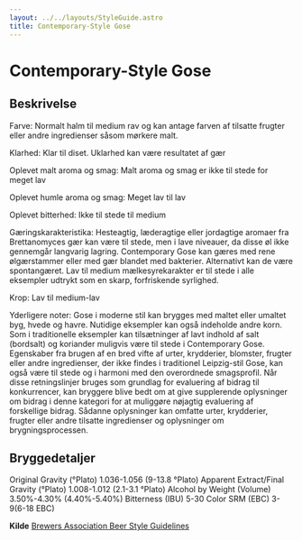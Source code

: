 ```yaml
---
layout: ../../layouts/StyleGuide.astro
title: Contemporary-Style Gose
---
```

# Contemporary-Style Gose

## Beskrivelse
Farve: Normalt halm til medium rav og kan antage farven af ​​tilsatte frugter eller andre ingredienser såsom mørkere malt.

Klarhed: Klar til diset. Uklarhed kan være resultatet af gær

Oplevet malt aroma og smag: Malt aroma og smag er ikke til stede for meget lav

Oplevet humle aroma og smag: Meget lav til lav

Oplevet bitterhed: Ikke til stede til medium

Gæringskarakteristika: Hesteagtig, læderagtige eller jordagtige aromaer fra Brettanomyces gær kan være til stede, men i lave niveauer, da disse øl ikke gennemgår langvarig lagring. Contemporary Gose kan gæres med rene ølgærstammer eller med gær blandet med bakterier. Alternativt kan de være spontangæret. Lav til medium mælkesyrekarakter er til stede i alle eksempler udtrykt som en skarp, forfriskende syrlighed.

Krop: Lav til medium-lav

Yderligere noter: Gose i moderne stil kan brygges med maltet eller umaltet byg, hvede og havre. Nutidige eksempler kan også indeholde andre korn. Som i traditionelle eksempler kan tilsætninger af lavt indhold af salt (bordsalt) og koriander muligvis være til stede i Contemporary Gose. Egenskaber fra brugen af ​​en bred vifte af urter, krydderier, blomster, frugter eller andre ingredienser, der ikke findes i traditionel Leipzig-stil Gose, kan også være til stede og i harmoni med den overordnede smagsprofil.						Når disse retningslinjer bruges som grundlag for evaluering af bidrag til konkurrencer, kan bryggere blive bedt om at give supplerende oplysninger om bidrag i denne kategori for at muliggøre nøjagtig evaluering af forskellige bidrag. Sådanne oplysninger kan omfatte urter, krydderier, frugter eller andre tilsatte ingredienser og oplysninger om brygningsprocessen.




## Bryggedetaljer
Original Gravity (°Plato) 1.036-1.056 (9-13.8 °Plato)
Apparent Extract/Final Gravity (°Plato) 1.008-1.012 (2.1-3.1 °Plato)
Alcohol by Weight (Volume) 3.50%-4.30% (4.40%-5.40%)
Bitterness (IBU) 5-30
Color SRM (EBC) 3-9(6-18 EBC)					



**Kilde**
[Brewers Association Beer Style Guidelines](https://www.brewersassociation.org/)
